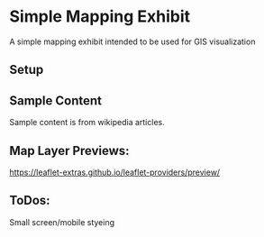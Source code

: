 # Simple Mapping Exhibit

A simple mapping exhibit intended to be used for GIS visualization

## Setup

## Sample Content

Sample content is from wikipedia articles.

## Map Layer Previews:

https://leaflet-extras.github.io/leaflet-providers/preview/

## ToDos:

Small screen/mobile styeing
